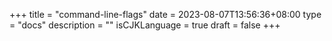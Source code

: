 +++
title = "command-line-flags"
date = 2023-08-07T13:56:36+08:00
type = "docs"
description = ""
isCJKLanguage = true
draft = false
+++